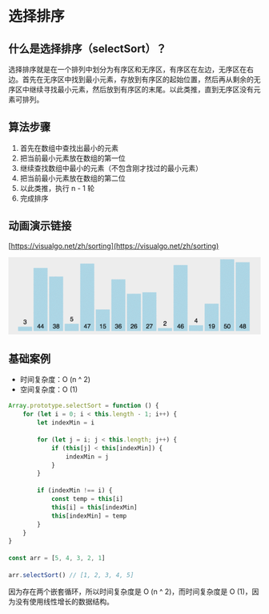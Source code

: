 <script setup>
import { loginRead } from '@/utils/login-read'

loginRead('j30015')
</script>

# <AppCode code="67" /> 选择排序

<ClientOnly><AppRead code="j30015" /></ClientOnly>

## 什么是选择排序（selectSort）？

选择排序就是在一个排列中划分为有序区和无序区，有序区在左边，无序区在右边。首先在无序区中找到最小元素，存放到有序区的起始位置，然后再从剩余的无序区中继续寻找最小元素，然后放到有序区的末尾。以此类推，直到无序区没有元素可排列。

## 算法步骤

1. 首先在数组中查找出最小的元素
2. 把当前最小元素放在数组的第一位
3. 继续查找数组中最小的元素（不包含刚才找过的最小元素）
4. 把当前最小元素放在数组的第二位
5. 以此类推，执行 n - 1 轮
6. 完成排序

## 动画演示链接

[https://visualgo.net/zh/sorting](https://visualgo.net/zh/sorting)

![image](./select-sort/image1.gif)

## 基础案例

-   时间复杂度：O (n ^ 2)
-   空间复杂度：O (1)

```javascript
Array.prototype.selectSort = function () {
    for (let i = 0; i < this.length - 1; i++) {
        let indexMin = i

        for (let j = i; j < this.length; j++) {
            if (this[j] < this[indexMin]) {
                indexMin = j
            }
        }

        if (indexMin !== i) {
            const temp = this[i]
            this[i] = this[indexMin]
            this[indexMin] = temp
        }
    }
}

const arr = [5, 4, 3, 2, 1]

arr.selectSort() // [1, 2, 3, 4, 5]
```

因为存在两个嵌套循环，所以时间复杂度是 O (n ^ 2)，而时间复杂度是 O (1)，因为没有使用线性增长的数据结构。

<AppComment />